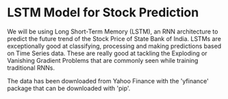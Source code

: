 # LSTM Model for Stock Prediction

We will be using Long Short-Term Memory (LSTM), an RNN architecture to predict the future trend of the Stock Price of State Bank of India.
LSTMs are exceptionally good at classifying, processing and making predictions based on Time Series data. These are really good at tackling the Exploding or Vanishing Gradient Problems that are commonly seen while training traditional RNNs.

The data has been downloaded from Yahoo Finance with the 'yfinance' package that can be downloaded with 'pip'.

